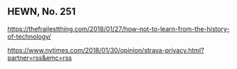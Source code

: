 ## HEWN, No. 251

https://thefrailestthing.com/2018/01/27/how-not-to-learn-from-the-history-of-technology/

https://www.nytimes.com/2018/01/30/opinion/strava-privacy.html?partner=rss&emc=rss
